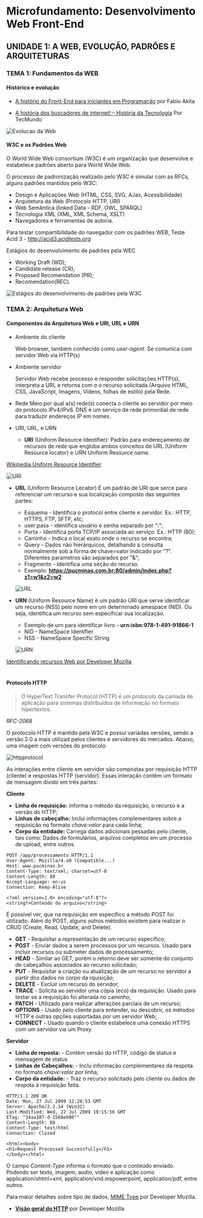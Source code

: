 # Microfundamento: Desenvolvimento Web Front-End

## UNIDADE 1: A WEB, EVOLUÇÃO, PADRÕES E ARQUITETURAS

### TEMA 1: Fundamentos da WEB

#### Histórico e evolução 
* [A histório do Front-End para iniciantes em Programação](https://youtu.be/VKmPGmFY7H4?si=n_rTu3V_d_6fSklL) por Fabio Akita

* [A história dos buscadores de internet! – História da Tecnologia](https://youtu.be/zrV3C1DKWiI?si=F8Y-1VYxndACrsyx) Por TecMundo

![Evolucao da Web](/IMAGENS/Evolucao_web.png)

#### W3C e os Padrões Web
O World Wide Web consortium (W3C) é um organização que desenvolve e estabelece padrões aberto para World Wide Web.

O processo de padronização realizado pelo W3C é simular com as RFCs, alguns padrões mantidos pelo W3C:

- Design e Aplicações Web (HTML, CSS, SVG, AJax, Acessibilidade)
- Arquitetura da Web (Protocolo HTTP, URI)
- Web Semântica (linked Data - RDF, OWL, SPARQL)
- Tecnologia XML (XML, XML Schema, XSLT)
- Navegadores e ferramentas de autoria.

Para testar compartibilidade do navegador com os padrões WEB, Teste Acid 3 - http://acid3.acidtests.org

Estágios do desenvolvimento de padrões pela WEC
- Working Draft (WD);
- Candidate release (CR);
- Proposed Recomendation (PR);
- Recomendation(REC).

![Estágios do desenvolvimento de padrões pela W3C](/IMAGENS/Figura_1.png)

### TEMA 2: Arquitetura Web

#### Componentes da Arquitetura Web e URI, URL e URN
* Ambiente do cliente
        
    Web browser, também conhecido como *user-agent*. Se comunica com servidor Web via HTTP(s)

* Ambiente servidor

    Servidor Web recebe processo e responder solicitações HTTP(s), interpreta a URL e retorna com o
    o recurso solicitada (Arquivo HTML, CSS, JavaScript, Imagens, Vídeos, folhas de estilo) pela Rede.

* Rede
    Meio por qual a(s) rede(s) conecta o cliente ao servidor por meio do protocolo IPv4/IPv6.
    DNS é um serviço de rede primordial de rede para traduzir endereços IP em nomes.

* URI, URL, e URN

    * **URI** (Uniform Resource Identifier): Padrão para endereçamento de recursos de rede que engloba
    ambos conceitos de URL (Uniform Resource locator) e URN Uniform Resource name.

[Wikipedia Uniform Resource Identifier](https://en.wikipedia.org/wiki/Uniform_Resource_Identifier)

![URI](/IMAGENS/URI_URL_URN.png)


* **URL** (Uniform Resource Lecator) É um padrão de URI que serce para referenciar um recurso e sua localização
composto das seguintes partes:
    
    * Esquema - Identifica o protocol entre cliente e servidor. Ex.: HTTP, HTTPS, FTP, SFTP, etc;
    * user:pass - identifica usuário e senha separado por ":";  
    * Porta - Identifica porta TCP/IP associada ao serviço. Ex.: HTTP (80);
    * Caminho - Indica o local exato onde o recurso se encontra;
    * Query - Dados não hierárquicos, detalhando a consulta normalmente sob a forma de chave=valor indicado por "?".
    Diferentes parametros são separados por "&";
    * Fragmento - Identifica uma seção do recurso.
    * Exemplo: **https://pucminas.com.br:80/admin/index.php?z1=w1&z2=w2**
    
    ![URL](/IMAGENS/URL.png)

* **URN** (Uniform Resource Name) é um padrão URI que serve identificar um recurso (NSS) pelo nome em um determinado amespace (NID). Ou seja, identifica um recurso sem específicar sua localização.
    
    * Exemplo de urn para identificar livro - **urn:isbn:978-1-491-91866-1**
    * NID - NameSpace Identifier
    * NSS - NameSpace Specific String


    ![URN](/IMAGENS/URN.png)

[Identificando recursos Web por Developer Mozilla](https://developer.mozilla.org/pt-BR/docs/orphaned/Web/HTTP/Basics_of_HTTP/Identifying_resources_on_the_Web)

#

#### Protocolo HTTP

> O HyperText Transfer Protocol (HTTP) é um protocolo da camada de aplicação para sistemas distribuídos de informação no formato hipertextos. 

*RFC-2068*

O protocolo HTTP é mantido pela W3C e possuí variadas versões, sendo a versão 2.0 a mais utilizad pelos 
clientes e servidores do mercados. Abaixo, uma imagem com versões do protocolo.

![httpprotocol](/IMAGENS/http-historico.png)

As interações entre cliente em servidor são compostas por  requisição HTTP (cliente) e respostas HTTP (servidor).
Essas interação contêm um formato de mensagem divido em três partes:

**Cliente**
* **Linha de requisição:** informa o método da requisição, o recurso e a versão do HTTP;
* **Linhas de cabeçalho:** Inclui informações complementares sobre a requisição no formato *chave:valor* para cada linha;
* **Corpo da entidade:** Carrega dados adicionais pessadas pelo cliente, tais como: Dados de formulários, arquivos completos
    em um processo de upload, entre outros.

```http
POST /app/processamento HTTP/1.1
User-Agent: Mozilla/4.o0 (Compatible...)
Host: www.pucminas.br
Content-Type: text/xml; charset=utf-8
Content-Length: 88
Accept-Language: en-us
Connection: Keep-Alive

<?xml version=1.0> encoding="utf-8"?>
<string?>Conteúdo do arquivo</string>
```

É possível ver, que na requisição em específico a método POST foi utilizado. Além do POST, alguns outros métodos existem para realizar o CRUD (Create, Read, Update, and Delete).

* **GET** - Requisitar a representação de um recurso específico;
* **POST** - Enviar dados a serem processos por um recursos. Usado para incluir recursos ou submeter dados de processamento;
* **HEAD** - Similar ao GET, porém o retorno deve ser somente do conjunto de cabeçalhos associados ao recurso solicitado;
* **PUT** - Requisitar a criação ou atualização de um recurso no servidor a partir dos dados no corpo da rquisição; 
* **DELETE** - Excluir um recurso do servidor;
* **TRACE** - Solicita ao servidor uma cópia (eco) da requisição. Usado para testar se a requisição foi alterada no caminho;
* **PATCH** - Utilizado para realizar alterações parciais de um recurso;
* **OPTIONS** - Usado pelo cliente para entender, ou descobrir, os métodos HTTP e outras opções suportadas por um servidor Web;
* **CONNECT** - Usado quando o cliente estabelece uma conexão HTTPS com um servidor via um Proxy.


**Servidor**
* **Linha de reposta:** - Contém versão do HTTP, código de status e mensagem de status
* **Linhas de Cabeçalhos:** - Inclu informação complementares da respota no formato *chave:valor* por linha;
* **Corpo da entidade:** - Traz o recurso solicitado pelo cliente ou dados de respota à requisição feita.

```http
HTTP/1.1 200 OK
Date: Mon, 27 Jul 2009 12:28:53 GMT
Server: Apache/2.2.14 (Win32)
Last-Modified: Wed, 22 Jul 2009 19:15:56 GMT
ETag: "34aa387-d-1568eb00""
Content-Length: 88
Content-Type: text/html
Connection: Closed

<html><body>
<h1>Request Processed Successfully</h1>
</body></html>

```

O campo *Content-Type* informa o formato que o conteúdo enviado. Podendo ser texto, imagem, audio, video e aplicação como application/xhtml+xml, application/vnd.mspowerpoint, application/pdf, entre outros.

Para maior detalhes sobre tipo de dados, [MIME Type](https://developer.mozilla.org/pt-BR/docs/Web/HTTP/Guides/MIME_types) por Developer Mozilla.

* **[Visão geral do HTTP](https://developer.mozilla.org/pt-BR/docs/Web/HTTP/Guides/Overview)** por Developer Mozilla

